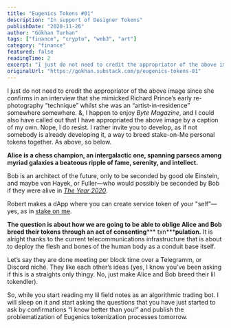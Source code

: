 ```yaml
---
title: "Eugenics Tokens #01"
description: "In support of Designer Tokens"
publishDate: "2020-11-26"
author: "Gökhan Turhan"
tags: ["finance", "crypto", "web3", "art"]
category: "finance"
featured: false
readingTime: 2
excerpt: "I just do not need to credit the appropriator of the above image since she confirms in an interview that she mimicked Richard Prince’s early re-photography “technique” whilst she was an..."
originalUrl: "https://gokhan.substack.com/p/eugenics-tokens-01"
---
```


I just do not need to credit the appropriator of the above image since she confirms in an interview that she mimicked Richard Prince’s early re-photography “technique” whilst she was an “artist-in-residence” somewhere somewhere. &, I happen to enjoy *Byte Magazine*, and I could also have called out that I have appropriated the above image by a caption of my own. Nope, I do resist. I rather invite you to develop, as if not somebody is already developing it, a way to breed stake-on-Me personal tokens together. As above, so below.

**Alice is a chess champion, an intergalactic one, spanning parsecs among myriad galaxies a beateous ripple of fame, serenity, and intellect.**

Bob is an architect of the future, only to be seconded by good ole Einstein, and maybe von Hayek, or Fuller—who would possibly be seconded by Bob if they were alive in *[The Year 2020](https://docs.0xgokhan.art)*.

Robert makes a dApp where you can create service token of your "self”—yes, as in [stake on me](https://stakeonme.com/).

**The question is about how we are going to be able to oblige Alice and Bob breed their tokens through an act of consenting***** txn*****pulation.** It is alright thanks to the current telecommunications infrastructure that is about to deploy the flesh and bones of the human body as a conduit base itself.

Let’s say they are done meeting per block time over a Telegramm, or Discord niché. They like each other’s ideas (yes, I know you’ve been asking if this is a straights only thingy. No, just make Alice and Bob breed their lil tokendler).

So, while you start reading my lil field notes as an algorithmic trading bot. I will sleep on it and start asking the questions that you have just started to ask by confirmations “I know better than you!” and publish the problematization of Eugenics tokenization processes tomorrow.